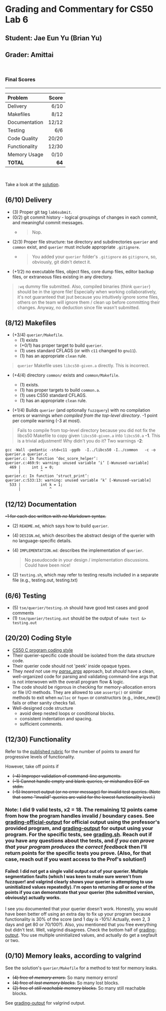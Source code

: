 # Grading and Commentary for CS50 Lab 6

## Student: Jae Eun Yu (Brian Yu)

## Grader: Amittai

&nbsp;

### **Final Scores**

-------------------
|Problem|Score|
|:-------|------:|
|Delivery|6/10|
|Makefiles|8/12|
|Documentation|12/12|
|Testing|6/6|
|Code Quality|20/20|
|Functionality|12/30|
|Memory Usage|0/10|
|**TOTAL**|**64**|

&nbsp;

Take a look at the [solution](./lab6-soln/querier/).

## (6/10) Delivery

* (3) Proper git tag `lab6submit`.
* (0/2) git commit history - logical groupings of changes in each commit, and meaningful commit messages.
  * > Nop.
* (2/3) Proper file structure: tse directory and subdirectories `querier` and `common` exist, and `querier` must include appropriate `.gitignore`.  
  * > You added your `querier` folder's `.gitignore` as `gitignore`, so, obviously, git didn't detect it.
* (+1/2) no executable files, object files, core dump files, editor backup files, or extraneous files existing in any directory.

> `:wq` dummy file submitted.
> Also, compiled binaries (think `querier`) should be in the ignore file! Especially when working collaboratively, it's not guaranteed that jsut because you intuitively ignore some files, others on the team will ignore them / clean up before committing their changes. Anyway, no deduction since file wasn't submitted.

## (8/12) Makefiles

* (+3/4) `querier/Makefile`.
  * (1) exists
  * (+0/1) has proper target to build `querier`.
  * (1) uses standard CFLAGS (or with `c11` changed to `gnu11`).
  * (1) has an appropriate `clean` rule.
  
> `querier` Makefile uses `libcs50-given.a` directly. This is incorrect.
>

* (+4/4) directory `common/` exists and `common/Makefile`.
  * (1) exists.
  * (1) has proper targets to build `common.a`.
  * (1) uses CS50 standard CFLAGS.
  * (1) has an appropriate `clean` rule.

* (+1/4) Builds `querier` (and optionally `fuzzquery`) with no compilation errors or warnings *when compiled from the top-level directory*. -1 point per compile warning (-3 at most).

> Fails to compile from top-level directory because you did not fix the libcs50 Makefile to copy given `libcs50-given.a` into `libcs50.a` **-1**. This is a trivial adjustment! Why didn't you do it?
> Two warnings **-2**:

```text
gcc -Wall -pedantic -std=c11 -ggdb  -I../libcs50 -I../common   -c -o querier.o querier.c
querier.c: In function ‘doc_score_helper’:
querier.c:469:9: warning: unused variable ‘i’ [-Wunused-variable]
  469 |     int i = 0;
      |         ^
querier.c: In function ‘struct_print’:
querier.c:533:13: warning: unused variable ‘k’ [-Wunused-variable]
  533 |         int k = 1;
      |             ^
```

## (12/12) Documentation

~~-1 for each doc written with *no* Markdown syntax.~~

* (2) `README.md`, which says how to build `querier`.
* (4) `DESIGN.md`, which describes the abstract design of the querier with no language-specific details.
* (4) `IMPLEMENTATION.md`: describes the implementation of `querier`.

  > No pseudocode in your design / implementation discussions. Could have been nice!

* (2) `testing.sh`, which may refer to testing results included in a separate file (e.g., testing.out, testing.txt)

## (6/6) Testing

* (5) `tse/querier/testing.sh` should have good test cases and good comments
* (1) `tse/querier/testing.out` should be the output of `make test &> testing.out`

## (20/20) Coding Style

* [CS50 C program coding style](http://www.cs.dartmouth.edu/~cs50/Resources/CodingStyle.html)
* Their querier-specific code should be isolated from the data structure code.
* Their querier code should not 'peek' inside opaque types.
* They *need not* use my [*parse_args*]({{site.lectures}}/parse_args) approach, but *should* have a clean, well-organized code for parsing and validating command-line args that is not interwoven with the overall program flow & logic.
* The code should be rigorous in checking for memory-allocation errors or file I/O methods. They are allowed to use `assertp()` or similar methods to exit when `malloc` or `fopen` or constructors (e.g., index_new()) fails or other sanity checks fail.
* Well-designed code structure
  * avoid deep nested loops or conditional blocks.
  * consistent indentation and spacing.
  * sufficient comments.

## (12/30) Functionality

Refer to the [published rubric](https://www.cs.dartmouth.edu/~cs50/Labs/Lab6/#grading) for the number of points to award for progressive levels of functionality.

However, take off points if

* ~~(-4) Improper validation of command-line arguments.~~
* ~~(-1) Cannot handle empty and blank queries, or mishandles EOF on stdin.~~
* ~~(-5) Incorrect output (or no error message) for invalid test queries. (Note that some "invalid" queries are valid for the lowest functionality level.)~~

### Note: I did 9 valid tests, x2 = 18. The remaining 12 points came from how the program handles invalid / boundary cases. See [grading-official-output](./grading-official-output) for official output using the professor's provided program, and [grading-output](./grading-output) for output using your program. For the specific tests, see [grading.sh](./grading.sh). Reach out if you have any questions about the tests, and *if you can prove that your program produces the correct feedback* then I'll return points for the specific tests you prove. (Also, for that case, reach out if you want access to the Prof's solution!)

#### Failed: **I did not get a single valid output out of your querier. Multiple segmentation faults (which I was keen to make sure weren't from fuzzquer! and valgrind clearly shows your querier is attempting to use uninitialized values repeatedly). I'm open to returning *all* or *some* of the points if you can demonstrate that your querier (the submitted version, obviously) actually works.**

I see you documented that your querier doesn't work. Honestly, you would have been better off using an extra day to fix up your program because functionality is 30% of the score (and 1 day is -10%! Actually, even 2, 3 days and get 80 or 70/100?). Also, you mentioned that you free everything but didn't test. Well, valgrind disagrees. Check the bottom half of [grading-output](./grading-output). You use multiple uninitialized values, and actually do get a segfault or two.

## (0/10) Memory leaks, according to valgrind

See the solution's `querier/Makefile` for a method to test for memory leaks.

* ~~(4) free of *memory errors*.~~ So many memory errors!
* ~~(4) free of *lost memory blocks*.~~ So many lost blocks.
* ~~(2) free of *still reachable* memory blocks.~~ So many still reachable blocks.

See [grading-output](./grading-output) for valgrind output.
